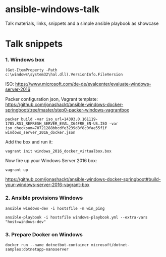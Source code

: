 # ansible-windows-talk
Talk materials, links, snippets and a simple ansible playbook as showcase


# Talk snippets

### 1. Windows box
```
(Get-ItemProperty -Path c:\windows\system32\hal.dll).VersionInfo.FileVersion
```

ISO: https://www.microsoft.com/de-de/evalcenter/evaluate-windows-server-2016

Packer configuration json, Vagrant template: https://github.com/jonashackt/ansible-windows-docker-springboot/tree/master/step0-packer-windows-vagrantbox

```
packer build -var iso_url=14393.0.161119-1705.RS1_REFRESH_SERVER_EVAL_X64FRE_EN-US.ISO -var iso_checksum=70721288bbcdfe3239d8f8c0fae55f1f windows_server_2016_docker.json
```

Add the box and run it:
```
vagrant init windows_2016_docker_virtualbox.box 
```

Now fire up your Windows Server 2016 box:
```
vagrant up
```

https://github.com/jonashackt/ansible-windows-docker-springboot#build-your-windows-server-2016-vagrant-box


### 2. Ansible provisions Windows
```
ansible windows-dev -i hostsfile -m win_ping
```

```
ansible-playbook -i hostsfile windows-playbook.yml --extra-vars "host=windows-dev"
```


### 3. Prepare Docker on Windows
```
docker run --name dotnetbot-container microsoft/dotnet-samples:dotnetapp-nanoserver
```